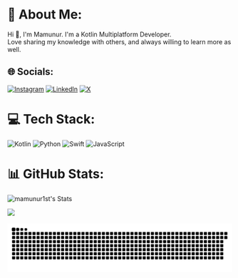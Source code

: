# 💫 About Me:
Hi 👋, I'm Mamunur.  I'm a Kotlin Multiplatform Developer.<br>Love sharing my knowledge with others, and always willing to learn more as well.


## 🌐 Socials:
<!-- [![Facebook](https://img.shields.io/badge/Facebook-%231877F2.svg?logo=Facebook&logoColor=white)](https://facebook.com/g) -->
[![Instagram](https://img.shields.io/badge/Instagram-%23E4405F.svg?logo=Instagram&logoColor=white)](https://instagram.com/g) 
[![LinkedIn](https://img.shields.io/badge/LinkedIn-%230077B5.svg?logo=linkedin&logoColor=white)](https://linkedin.com/in/g) 
[![X](https://img.shields.io/badge/X-black.svg?logo=X&logoColor=white)](https://x.com/g) 
<!-- [![YouTube](https://img.shields.io/badge/YouTube-%23FF0000.svg?logo=YouTube&logoColor=white)](https://youtube.com/@g) -->

# 💻 Tech Stack:
![Kotlin](https://img.shields.io/badge/kotlin-%237F52FF.svg?style=plastic&logo=kotlin&logoColor=white)
![Python](https://img.shields.io/badge/python-3670A0?style=plastic&logo=python&logoColor=ffdd54)
![Swift](https://img.shields.io/badge/swift-F54A2A?style=plastic&logo=swift&logoColor=white) 
![JavaScript](https://img.shields.io/badge/javascript-%23323330.svg?style=plastic&logo=javascript&logoColor=%23F7DF1E)
# 📊 GitHub Stats:
![mamunur1st's Stats](https://github-readme-stats.vercel.app/api?username=mamunur1st&theme=default&show_icons=true&hide_border=false&count_private=true) 
<!--![](https://nirzak-streak-stats.vercel.app/?user=mamunur1st&theme=default_repocard&hide_border=false)<br/> -->
![](https://github-readme-stats.vercel.app/api/top-langs/?username=mamunur1st&theme=default_repocard&hide_border=false&include_all_commits=false&count_private=false&layout=compact)


<picture>
  <source media="(prefers-color-scheme: dark)" srcset="https://raw.githubusercontent.com/mamunur1st/mamunur1st/output/github-snake-dark.svg" />
  <source media="(prefers-color-scheme: light)" srcset="https://raw.githubusercontent.com/mamunur1st/mamunur1st/output/github-snake.svg" />
  <img alt="github-snake" src="https://raw.githubusercontent.com/mamunur1st/mamunur1st/output/github-snake.svg" />
</picture>


<!-- 
### 🔝 Top Contributed Repo
![](https://github-contributor-stats.vercel.app/api?username=mamunur1st&limit=5&theme=default_repocard&combine_all_yearly_contributions=true)

-->
